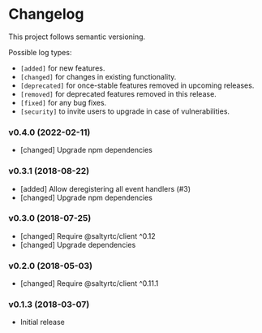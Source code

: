 # Changelog

This project follows semantic versioning.

Possible log types:

- `[added]` for new features.
- `[changed]` for changes in existing functionality.
- `[deprecated]` for once-stable features removed in upcoming releases.
- `[removed]` for deprecated features removed in this release.
- `[fixed]` for any bug fixes.
- `[security]` to invite users to upgrade in case of vulnerabilities.


### v0.4.0 (2022-02-11)

- [changed] Upgrade npm dependencies

### v0.3.1 (2018-08-22)

- [added] Allow deregistering all event handlers (#3)
- [changed] Upgrade npm dependencies

### v0.3.0 (2018-07-25)

- [changed] Require @saltyrtc/client ^0.12
- [changed] Upgrade dependencies

### v0.2.0 (2018-05-03)

- [changed] Require @saltyrtc/client ^0.11.1

### v0.1.3 (2018-03-07)

- Initial release
